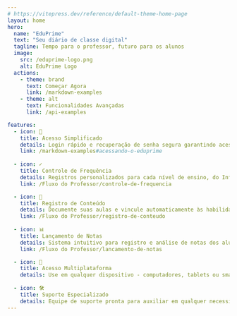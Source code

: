 ```yaml
---
# https://vitepress.dev/reference/default-theme-home-page
layout: home
hero:
  name: "EduPrime"
  text: "Seu diário de classe digital"
  tagline: Tempo para o professor, futuro para os alunos
  image:
    src: /eduprime-logo.png
    alt: EduPrime Logo
  actions:
    - theme: brand
      text: Começar Agora
      link: /markdown-examples
    - theme: alt
      text: Funcionalidades Avançadas
      link: /api-examples

features:
  - icon: 🔐
    title: Acesso Simplificado
    details: Login rápido e recuperação de senha segura garantindo acesso fácil à plataforma
    link: /markdown-examples#acessando-o-eduprime
  
  - icon: ✓
    title: Controle de Frequência
    details: Registros personalizados para cada nível de ensino, do Infantil ao Fundamental II
    link: /Fluxo do Professor/controle-de-frequencia

  - icon: 📝
    title: Registro de Conteúdo
    details: Documente suas aulas e vincule automaticamente às habilidades da BNCC
    link: /Fluxo do Professor/registro-de-conteudo
  
  - icon: 📊
    title: Lançamento de Notas
    details: Sistema intuitivo para registro e análise de notas dos alunos
    link: /Fluxo do Professor/lancamento-de-notas

  - icon: 📱
    title: Acesso Multiplataforma
    details: Use em qualquer dispositivo - computadores, tablets ou smartphones
    
  - icon: 🛠️
    title: Suporte Especializado
    details: Equipe de suporte pronta para auxiliar em qualquer necessidade
---
```


